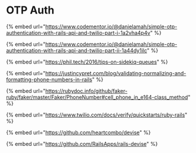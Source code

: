 # OTP Auth

{% embed url="https://www.codementor.io/@danielamah/simple-otp-authentication-with-rails-api-and-twilio-part-i-1a2vha4p4v" %}

{% embed url="https://www.codementor.io/@danielamah/simple-otp-authentication-with-rails-api-and-twilio-part-ii-1a44dy1ilc" %}

{% embed url="https://phil.tech/2016/tips-on-sidekiq-queues" %}

{% embed url="https://justincypret.com/blog/validating-normalizing-and-formatting-phone-numbers-in-rails" %}

{% embed url="https://rubydoc.info/github/faker-ruby/faker/master/Faker/PhoneNumber#cell_phone_in_e164-class_method" %}

{% embed url="https://www.twilio.com/docs/verify/quickstarts/ruby-rails" %}

{% embed url="https://github.com/heartcombo/devise" %}

{% embed url="https://github.com/RailsApps/rails-devise" %}
